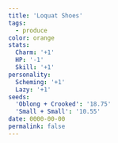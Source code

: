 ```yaml
---
title: 'Loquat Shoes'
tags:
  - produce
color: orange
stats:
  Charm: '+1'
  HP: '-1'
  Skill: '+1'
personality:
  Scheming: '+1'
  Lazy: '+1'
seeds:
  'Oblong + Crooked': '18.75'
  'Small + Small': '10.55'
date: 0000-00-00
permalink: false
---
```

